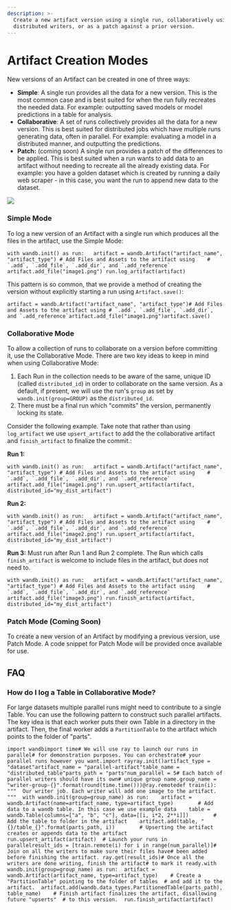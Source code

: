```yaml
---
description: >-
  Create a new artifact version using a single run, collaboratively using
  distributed writers, or as a patch against a prior version.
---
```


# Artifact Creation Modes

New versions of an Artifact can be created in one of three ways:

* **Simple**: A single run provides all the data for a new version. This is the most common case and is best suited for when the run fully recreates the needed data. For example: outputting saved models or model predictions in a table for analysis.
* **Collaborative**: A set of runs collectively provides all the data for a new version. This is best suited for distributed jobs which have multiple runs generating data, often in parallel. For example: evaluating a model in a distributed manner, and outputting the predictions.
* **Patch:** \(coming soon\) A single run provides a patch of the differences to be applied. This is best suited when a run wants to add data to an artifact without needing to recreate all the already existing data. For example: you have a golden dataset which is created by running a daily web scraper - in this case, you want the run to append new data to the dataset.

![](https://gblobscdn.gitbook.com/assets%2F-Lqya5RvLedGEWPhtkjU%2F-MWjc5J2TbLRNA1e_SG8%2F-MWjeGQp-vT_qprRLrbT%2FArtifact%20Version%20Types%20%282%29.png?alt=media&token=0e6b55e7-2c7a-4554-b1df-d3a9f238f12f)

### Simple Mode <a id="simple-mode"></a>

To log a new version of an Artifact with a single run which produces all the files in the artifact, use the Simple Mode:

```text
with wandb.init() as run:	artifact = wandb.Artifact("artifact_name", "artifact_type")	# Add Files and Assets to the artifact using 	# `.add`, `.add_file`, `.add_dir`, and `.add_reference`	artifact.add_file("image1.png")	run.log_artifact(artifact)
```

This pattern is so common, that we provide a method of creating the version without explicitly starting a run using `Artifact.save()`:

```text
artifact = wandb.Artifact("artifact_name", "artifact_type")# Add Files and Assets to the artifact using # `.add`, `.add_file`, `.add_dir`, and `.add_reference`artifact.add_file("image1.png")artifact.save()
```

### Collaborative Mode <a id="collaborative-mode"></a>

To allow a collection of runs to collaborate on a version before committing it, use the Collaborative Mode. There are two key ideas to keep in mind when using Collaborative Mode:

1. Each Run in the collection needs to be aware of the same, unique ID \(called `distributed_id`\) in order to collaborate on the same version. As a default, if present, we will use the run's `group` as set by `wandb.init(group=GROUP)` as the `distributed_id`.
2. There must be a final run which "commits" the version, permanently locking its state.

Consider the following example. Take note that rather than using `log_artifact` we use `upsert_artifact` to add the the collaborative artifact and `finish_artifact` to finalize the commit.:

**Run 1:**

```text
with wandb.init() as run:	artifact = wandb.Artifact("artifact_name", "artifact_type")	# Add Files and Assets to the artifact using 	# `.add`, `.add_file`, `.add_dir`, and `.add_reference`	artifact.add_file("image1.png")	run.upsert_artifact(artifact, distributed_id="my_dist_artifact")
```

**Run 2:**

```text
with wandb.init() as run:	artifact = wandb.Artifact("artifact_name", "artifact_type")	# Add Files and Assets to the artifact using 	# `.add`, `.add_file`, `.add_dir`, and `.add_reference`	artifact.add_file("image2.png")	run.upsert_artifact(artifact, distributed_id="my_dist_artifact")
```

**Run 3:** Must run after Run 1 and Run 2 complete. The Run which calls `finish_artifact` is welcome to include files in the artifact, but does not need to.

```text
with wandb.init() as run:	artifact = wandb.Artifact("artifact_name", "artifact_type")	# Add Files and Assets to the artifact using 	# `.add`, `.add_file`, `.add_dir`, and `.add_reference`	artifact.add_file("image3.png")	run.finish_artifact(artifact, distributed_id="my_dist_artifact")
```

### Patch Mode \(Coming Soon\) <a id="patch-mode-coming-soon"></a>

To create a new version of an Artifact by modifying a previous version, use Patch Mode. A code snippet for Patch Mode will be provided once available for use.

## FAQ <a id="faq"></a>

### How do I log a Table in Collaborative Mode? <a id="how-do-i-log-a-table-in-collaborative-mode"></a>

For large datasets multiple parallel runs might need to contribute to a single Table. You can use the following pattern to construct such parallel artifacts. The key idea is that each worker puts their own Table in a directory in the artifact. Then, the final worker adds a `PartitionTable` to the artifact which points to the folder of "parts".

```text
import wandbimport time​# We will use ray to launch our runs in parallel# for demonstration purposes. You can orchestrate# your parallel runs however you want.import ray​ray.init()​artifact_type = "dataset"artifact_name = "parallel-artifact"table_name = "distributed_table"parts_path = "parts"num_parallel = 5​# Each batch of parallel writers should have its own# unique group name.group_name = "writer-group-{}".format(round(time.time()))​@ray.remotedef train(i):  """  Our writer job. Each writer will add one image to the artifact.  """  with wandb.init(group=group_name) as run:    artifact = wandb.Artifact(name=artifact_name, type=artifact_type)        # Add data to a wandb table. In this case we use example data    table = wandb.Table(columns=["a", "b", "c"], data=[[i, i*2, 2**i]])        # Add the table to folder in the artifact    artifact.add(table, "{}/table_{}".format(parts_path, i))        # Upserting the artifact creates or appends data to the artifact    run.upsert_artifact(artifact)  # Launch your runs in parallelresult_ids = [train.remote(i) for i in range(num_parallel)]​# Join on all the writers to make sure their files have# been added before finishing the artifact. ray.get(result_ids)​# Once all the writers are done writing, finish the artifact# to mark it ready.with wandb.init(group=group_name) as run:  artifact = wandb.Artifact(artifact_name, type=artifact_type)    # Create a "PartitionTable" pointing to the folder of tables  # and add it to the artifact.  artifact.add(wandb.data_types.PartitionedTable(parts_path), table_name)    # Finish artifact finalizes the artifact, disallowing future "upserts"  # to this version.  run.finish_artifact(artifact)
```

[  
](https://docs.wandb.ai/artifacts/model-versioning)

